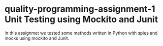# quality-programming-assignment-1 Unit Testing using Mockito and Junit
In this assignmet we tested some methods written in Python with spies and mocks using mockito and Junit.
